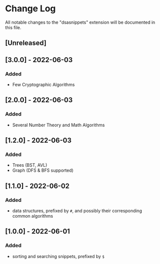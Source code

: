 # Change Log

All notable changes to the "dsasnippets" extension will be documented in this file.

## [Unreleased]

## [3.0.0] - 2022-06-03
### Added
- Few Cryptographic Algorithms

## [2.0.0] - 2022-06-03
### Added
- Several Number Theory and Math Algorithms

## [1.2.0] - 2022-06-03
### Added
- Trees (BST, AVL)
- Graph (DFS & BFS supported)

## [1.1.0] - 2022-06-02
### Added
- data structures, prefixed by `#`, and possibly their corresponding common algorithms

## [1.0.0] - 2022-06-01
### Added
- sorting and searching snippets, prefixed by `$`